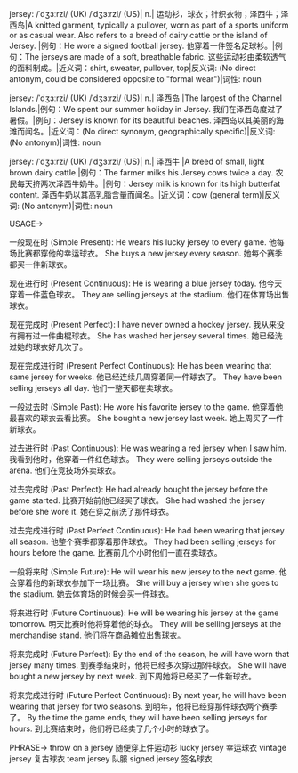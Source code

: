jersey: /ˈdʒɜːrzi/ (UK) /ˈdʒɜːrzi/ (US)| n.| 运动衫，球衣；针织衣物；泽西牛；泽西岛|A knitted garment, typically a pullover, worn as part of a sports uniform or as casual wear. Also refers to a breed of dairy cattle or the island of Jersey. |例句：He wore a signed football jersey. 他穿着一件签名足球衫。|例句：The jerseys are made of a soft, breathable fabric. 这些运动衫由柔软透气的面料制成。|近义词：shirt, sweater, pullover, top|反义词: (No direct antonym, could be considered opposite to "formal wear")|词性: noun


jersey: /ˈdʒɜːrzi/ (UK) /ˈdʒɜːrzi/ (US)| n.| 泽西岛 |The largest of the Channel Islands.|例句：We spent our summer holiday in Jersey. 我们在泽西岛度过了暑假。|例句：Jersey is known for its beautiful beaches. 泽西岛以其美丽的海滩而闻名。|近义词：(No direct synonym, geographically specific)|反义词: (No antonym)|词性: noun


jersey: /ˈdʒɜːrzi/ (UK) /ˈdʒɜːrzi/ (US)| n.| 泽西牛 |A breed of small, light brown dairy cattle.|例句：The farmer milks his Jersey cows twice a day. 农民每天挤两次泽西牛奶牛。|例句：Jersey milk is known for its high butterfat content. 泽西牛奶以其高乳脂含量而闻名。|近义词：cow (general term)|反义词: (No antonym)|词性: noun



USAGE->

一般现在时 (Simple Present):
He wears his lucky jersey to every game.  他每场比赛都穿他的幸运球衣。
She buys a new jersey every season. 她每个赛季都买一件新球衣。

现在进行时 (Present Continuous):
He is wearing a blue jersey today. 他今天穿着一件蓝色球衣。
They are selling jerseys at the stadium. 他们在体育场出售球衣。

现在完成时 (Present Perfect):
I have never owned a hockey jersey. 我从来没有拥有过一件曲棍球衣。
She has washed her jersey several times. 她已经洗过她的球衣好几次了。

现在完成进行时 (Present Perfect Continuous):
He has been wearing that same jersey for weeks. 他已经连续几周穿着同一件球衣了。
They have been selling jerseys all day. 他们一整天都在卖球衣。

一般过去时 (Simple Past):
He wore his favorite jersey to the game. 他穿着他最喜欢的球衣去看比赛。
She bought a new jersey last week. 她上周买了一件新球衣。

过去进行时 (Past Continuous):
He was wearing a red jersey when I saw him. 我看到他时，他穿着一件红色球衣。
They were selling jerseys outside the arena. 他们在竞技场外卖球衣。

过去完成时 (Past Perfect):
He had already bought the jersey before the game started. 比赛开始前他已经买了球衣。
She had washed the jersey before she wore it.  她在穿之前洗了那件球衣。

过去完成进行时 (Past Perfect Continuous):
He had been wearing that jersey all season. 他整个赛季都穿着那件球衣。
They had been selling jerseys for hours before the game. 比赛前几个小时他们一直在卖球衣。

一般将来时 (Simple Future):
He will wear his new jersey to the next game. 他会穿着他的新球衣参加下一场比赛。
She will buy a jersey when she goes to the stadium. 她去体育场的时候会买一件球衣。

将来进行时 (Future Continuous):
He will be wearing his jersey at the game tomorrow. 明天比赛时他将穿着他的球衣。
They will be selling jerseys at the merchandise stand. 他们将在商品摊位出售球衣。


将来完成时 (Future Perfect):
By the end of the season, he will have worn that jersey many times. 到赛季结束时，他将已经多次穿过那件球衣。
She will have bought a new jersey by next week. 到下周她将已经买了一件新球衣。

将来完成进行时 (Future Perfect Continuous):
By next year, he will have been wearing that jersey for two seasons. 到明年，他将已经穿那件球衣两个赛季了。
By the time the game ends, they will have been selling jerseys for hours. 到比赛结束时，他们将已经卖了几个小时的球衣了。


PHRASE->
throw on a jersey  随便穿上件运动衫
lucky jersey  幸运球衣
vintage jersey  复古球衣
team jersey  队服
signed jersey  签名球衣
